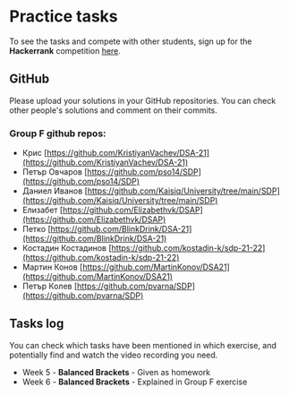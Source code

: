 
# Practice tasks

To see the tasks and compete with other students,  sign up for the **Hackerrank** competition [here](https://www.hackerrank.com/fmi-sdp-f).

## GitHub
Please upload your solutions in your GitHub repositories. You can check other people's solutions and comment on their commits. 

### Group F github repos:
* Крис [https://github.com/KristiyanVachev/DSA-21](https://github.com/KristiyanVachev/DSA-21)
* Петър Овчаров  [https://github.com/pso14/SDP](https://github.com/pso14/SDP)
* Даниел Иванов [https://github.com/Kaisiq/University/tree/main/SDP](https://github.com/Kaisiq/University/tree/main/SDP)
* Елизабет [https://github.com/Elizabethvk/DSAP](https://github.com/Elizabethvk/DSAP)
* Петко [https://github.com/BlinkDrink/DSA-21](https://github.com/BlinkDrink/DSA-21)
* Костадин Костадинов [https://github.com/kostadin-k/sdp-21-22](https://github.com/kostadin-k/sdp-21-22)
* Мартин Конов [https://github.com/MartinKonov/DSA21](https://github.com/MartinKonov/DSA21)
* Петър Колев [https://github.com/pvarna/SDP](https://github.com/pvarna/SDP)

## Tasks log
You can check which tasks have been mentioned in which exercise, and potentially find and watch the video recording you need.  

* Week 5 - **Balanced Brackets** - Given as homework
* Week 6 - **Balanced Brackets** - Explained in Group F exercise
